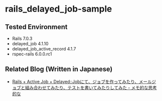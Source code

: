 # rails_delayed_job-sample

## Tested Environment

- Rails 7.0.3
- delayed_job 4.1.10
- delayed_job_active_record 4.1.7
- rspec-rails 6.0.0.rc1

## Related Blog (Written in Japanese)

- [Rails + Active Job + Delayed::Jobにて、ジョブを作ってみたり、メールジョブと組み合わせてみたり、テストを書いてみたりしてみた - メモ的な思考的な](https://thinkami.hatenablog.com/entry/2022/07/10/222259)